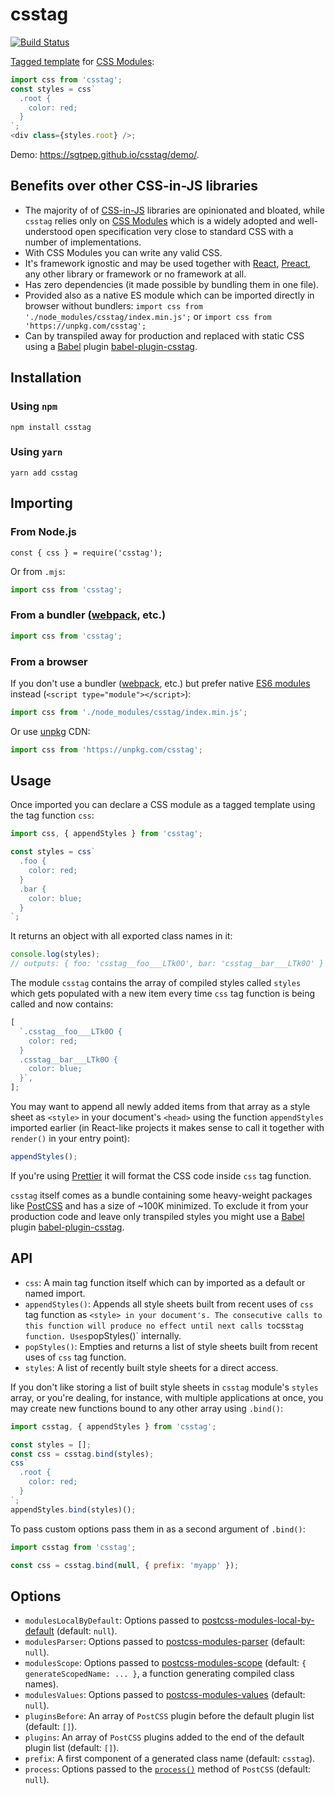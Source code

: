 # csstag

[![Build Status](https://travis-ci.org/sgtpep/csstag.svg?branch=master)](https://travis-ci.org/sgtpep/csstag)

[Tagged template](https://developer.mozilla.org/en-US/docs/Web/JavaScript/Reference/Template_literals#Tagged_templates) for [CSS Modules](https://github.com/css-modules/css-modules):

```javascript
import css from 'csstag';
const styles = css`
  .root {
    color: red;
  }
`;
<div class={styles.root} />;
```

Demo: https://sgtpep.github.io/csstag/demo/.

## Benefits over other CSS-in-JS libraries

- The majority of of [CSS-in-JS](https://github.com/tuchk4/awesome-css-in-js) libraries are opinionated and bloated, while `csstag` relies only on [CSS Modules](https://github.com/css-modules/css-modules) which is a widely adopted and well-understood open specification very close to standard CSS with a number of implementations.
- With CSS Modules you can write any valid CSS.
- It's framework ignostic and may be used together with [React](https://reactjs.org/), [Preact](https://preactjs.com/), any other library or framework or no framework at all.
- Has zero dependencies (it made possible by bundling them in one file).
- Provided also as a native ES module which can be imported directly in browser without bundlers: `import css from './node_modules/csstag/index.min.js';` or `import css from 'https://unpkg.com/csstag';`
- Can by transpiled away for production and replaced with static CSS using a [Babel](https://babeljs.io/) plugin [babel-plugin-csstag](https://github.com/sgtpep/csstag/tree/master/babel-plugin-csstag).

## Installation

### Using `npm`

```shell
npm install csstag
```

### Using `yarn`

```shell
yarn add csstag
```

## Importing

### From Node.js

```shelljavascript
const { css } = require('csstag');
```

Or from `.mjs`:

```javascript
import css from 'csstag';
```

### From a bundler ([webpack](https://webpack.js.org/), etc.)

```javascript
import css from 'csstag';
```

### From a browser

If you don't use a bundler ([webpack](https://webpack.js.org/), etc.) but prefer native [ES6 modules](http://exploringjs.com/es6/ch_modules.html) instead (`<script type="module"></script>`):

```javascript
import css from './node_modules/csstag/index.min.js';
```

Or use [unpkg](https://unpkg.com/) CDN:

```javascript
import css from 'https://unpkg.com/csstag';
```

## Usage

Once imported you can declare a CSS module as a tagged template using the tag function `css`:

```javascript
import css, { appendStyles } from 'csstag';

const styles = css`
  .foo {
    color: red;
  }
  .bar {
    color: blue;
  }
`;
```

It returns an object with all exported class names in it:

```javascript
console.log(styles);
// outputs: { foo: 'csstag__foo___LTk0O', bar: 'csstag__bar___LTk0O' }
```

The module `csstag` contains the array of compiled styles called `styles` which gets populated with a new item every time `css` tag function is being called and now contains:

```javascript
[
  `.csstag__foo___LTk0O {
    color: red;
  }
  .csstag__bar___LTk0O {
    color: blue;
  }`,
];
```

You may want to append all newly added items from that array as a style sheet as `<style>` in your document's `<head>` using the function `appendStyles` imported earlier (in React-like projects it makes sense to call it together with `render()` in your entry point):

```javascript
appendStyles();
```

If you're using [Prettier](https://prettier.io/) it will format the CSS code inside `css` tag function.

`csstag` itself comes as a bundle containing some heavy-weight packages like [PostCSS](https://postcss.org/) and has a size of ~100K minimized. To exclude it from your production code and leave only transpiled styles you might use a [Babel](https://babeljs.io/) plugin [babel-plugin-csstag](https://github.com/sgtpep/csstag/tree/master/babel-plugin-csstag).

## API

- `css`: A main tag function itself which can by imported as a default or named import.
- `appendStyles()`: Appends all style sheets built from recent uses of `css` tag function as `<style> in your document's`<head>`. The consecutive calls to this function will produce no effect until next calls to`css`tag function. Uses`popStyles()` internally.
- `popStyles()`: Empties and returns a list of style sheets built from recent uses of `css` tag function.
- `styles`: A list of recently built style sheets for a direct access.

If you don't like storing a list of built style sheets in `csstag` module's `styles` array, or you're dealing, for instance, with multiple applications at once, you may create new functions bound to any other array using `.bind()`:

```javascript
import csstag, { appendStyles } from 'csstag';

const styles = [];
const css = csstag.bind(styles);
css`
  .root {
    color: red;
  }
`;
appendStyles.bind(styles)();
```

To pass custom options pass them in as a second argument of `.bind()`:

```javascript
import csstag from 'csstag';

const css = csstag.bind(null, { prefix: 'myapp' });
```

## Options

- `modulesLocalByDefault`: Options passed to [postcss-modules-local-by-default](https://www.npmjs.com/package/postcss-modules-local-by-default) (default: `null`).
- `modulesParser`: Options passed to [postcss-modules-parser](https://www.npmjs.com/package/postcss-modules-parser) (default: `null`).
- `modulesScope`: Options passed to [postcss-modules-scope](https://www.npmjs.com/package/postcss-modules-scope) (default: `{ generateScopedName: ... }`, a function generating compiled class names).
- `modulesValues`: Options passed to [postcss-modules-values](https://www.npmjs.com/package/postcss-modules-values) (default: `null`).
- `pluginsBefore`: An array of `PostCSS` plugin before the default plugin list (default: `[]`).
- `plugins`: An array of `PostCSS` plugins added to the end of the default plugin list (default: `[]`).
- `prefix`: A first component of a generated class name (default: `csstag`).
- `process`: Options passed to the [`process()`](https://api.postcss.org/Processor.html#process) method of `PostCSS` (default: `null`).

